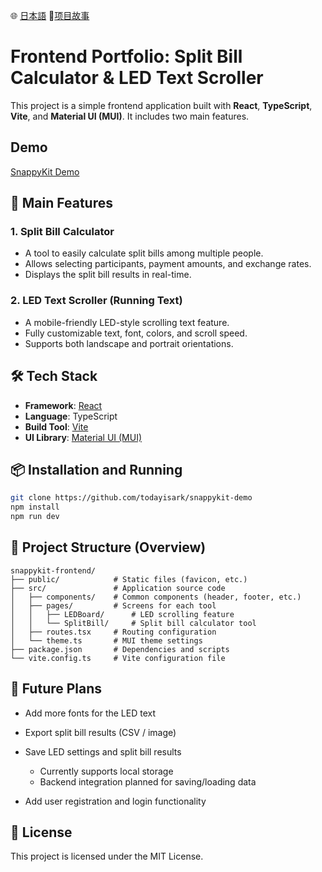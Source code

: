 🌐 [日本語](README.ja.md)  📖[项目故事](项目故事.md)

# Frontend Portfolio: Split Bill Calculator & LED Text Scroller

This project is a simple frontend application built with **React**, **TypeScript**, **Vite**, and **Material UI (MUI)**. It includes two main features.

## Demo

[SnappyKit Demo](https://todayisark.github.io/snappykit-demo/)

## 🚀 Main Features

### 1. Split Bill Calculator

- A tool to easily calculate split bills among multiple people.
- Allows selecting participants, payment amounts, and exchange rates.
- Displays the split bill results in real-time.

### 2. LED Text Scroller (Running Text)

- A mobile-friendly LED-style scrolling text feature.
- Fully customizable text, font, colors, and scroll speed.
- Supports both landscape and portrait orientations.

## 🛠 Tech Stack

- **Framework**: [React](https://reactjs.org/)
- **Language**: TypeScript
- **Build Tool**: [Vite](https://vitejs.dev/)
- **UI Library**: [Material UI (MUI)](https://mui.com/)

## 📦 Installation and Running

```bash
git clone https://github.com/todayisark/snappykit-demo
npm install
npm run dev
```

## 📁 Project Structure (Overview)

```
snappykit-frontend/
├── public/            # Static files (favicon, etc.)
├── src/               # Application source code
│   ├── components/    # Common components (header, footer, etc.)
│   ├── pages/         # Screens for each tool
│   │   ├── LEDBoard/      # LED scrolling feature
│   │   └── SplitBill/     # Split bill calculator tool
│   ├── routes.tsx     # Routing configuration
│   └── theme.ts       # MUI theme settings
├── package.json       # Dependencies and scripts
└── vite.config.ts     # Vite configuration file
```

## 🧩 Future Plans

- Add more fonts for the LED text
- Export split bill results (CSV / image)
- Save LED settings and split bill results

  - Currently supports local storage
  - Backend integration planned for saving/loading data

- Add user registration and login functionality

## 📄 License

This project is licensed under the MIT License.
